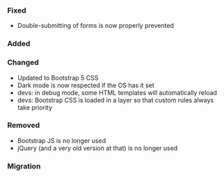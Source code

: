 ### Fixed

- Double-submitting of forms is now properly prevented

### Added

### Changed

- Updated to Bootstrap 5 CSS
- Dark mode is now respected if the OS has it set
- devs: in debug mode, some HTML templates will automatically reload
- devs: Bootstrap CSS is loaded in a layer so that custom rules always take priority

### Removed

- Bootstrap JS is no longer used
- jQuery (and a very old version at that) is no longer used

### Migration
